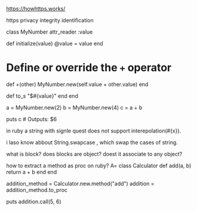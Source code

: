 https://howhttps.works/

https
privacy
integrity
identification

class MyNumber
  attr_reader :value

  def initialize(value)
    @value = value
  end

  # Define or override the `+` operator
  def +(other)
    MyNumber.new(self.value + other.value)
  end

  def to_s
    "$#{value}"
  end
end

a = MyNumber.new(2)
b = MyNumber.new(4)
c = a + b

puts c  # Outputs: $6

in ruby a string with signle quest does not support interepolation(#{x}).

i laso know abbout String.swapcase , which swap the cases of string.

what is block?
does blocks are object?
doest it associate to any object?

how to extract a method as proc on ruby?
A= 
 class Calculator
  def add(a, b)
    return a + b
  end
end

addition_method = Calculator.new.method("add")
addition =  addition_method.to_proc

puts addition.call(5, 6)
